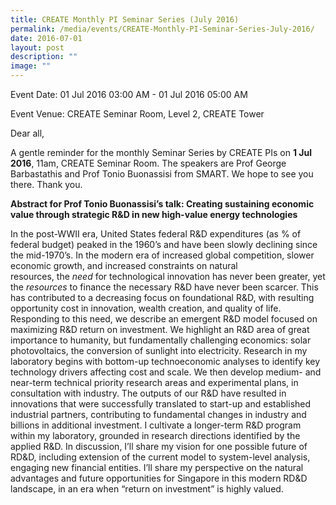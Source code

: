 ```yaml
---
title: CREATE Monthly PI Seminar Series (July 2016)
permalink: /media/events/CREATE-Monthly-PI-Seminar-Series-July-2016/
date: 2016-07-01
layout: post
description: ""
image: ""
---
```

Event Date: 01 Jul 2016 03:00 AM - 01 Jul 2016 05:00 AM

Event Venue: CREATE Seminar Room, Level 2, CREATE Tower

Dear all,

A gentle reminder for the monthly Seminar Series by CREATE PIs on **1 Jul 2016**, 11am, CREATE Seminar Room. The speakers are Prof George Barbastathis and Prof Tonio Buonassisi from SMART. We hope to see you there. Thank you.

  

**Abstract for Prof Tonio Buonassisi’s talk: Creating sustaining economic value through strategic R&D in new high-value energy technologies**

In the post-WWII era, United States federal R&D expenditures (as % of federal budget) peaked in the 1960’s and have been slowly declining since the mid-1970’s. In the modern era of increased global competition, slower economic growth, and increased constraints on natural resources, the _need_ for technological innovation has never been greater, yet the _resources_ to finance the necessary R&D have never been scarcer. This has contributed to a decreasing focus on foundational R&D, with resulting opportunity cost in innovation, wealth creation, and quality of life. Responding to this need, we describe an emergent R&D model focused on maximizing R&D return on investment. We highlight an R&D area of great importance to humanity, but fundamentally challenging economics: solar photovoltaics, the conversion of sunlight into electricity. Research in my laboratory begins with bottom-up technoeconomic analyses to identify key technology drivers affecting cost and scale. We then develop medium- and near-term technical priority research areas and experimental plans, in consultation with industry. The outputs of our R&D have resulted in innovations that were successfully translated to start-up and established industrial partners, contributing to fundamental changes in industry and billions in additional investment. I cultivate a longer-term R&D program within my laboratory, grounded in research directions identified by the applied R&D. In discussion, I’ll share my vision for one possible future of RD&D, including extension of the current model to system-level analysis, engaging new financial entities. I’ll share my perspective on the natural advantages and future opportunities for Singapore in this modern RD&D landscape, in an era when “return on investment” is highly valued.